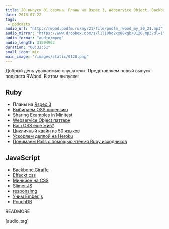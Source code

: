 ```yaml
---
title: 20 выпуск 01 сезона. Планы на Rspec 3, Webservice Object, Backbone.Giraffe, Slimer.JS и прочее
date: 2013-07-22
tags:
 - podcasts
audio_url: "http://rwpod.podfm.ru/my/21/file/podfm_rwpod_my_20_21.mp3"
audio_mirror: "https://www.dropbox.com/s/l1l10hq2xx88xgb/0120.mp3?dl=1"
audio_format: "audio/mpeg"
audio_length: 31594963
duration: "00:32:51"
small_icon: mic
main_image: "/images/static/0120.png"
---
```


Добрый день уважаемые слушатели. Представляем новый выпуск подкаста RWpod. В этом выпуске:

## Ruby

 - Планы на [Rspec 3](http://myronmars.to/n/dev-blog/2013/07/the-plan-for-rspec-3)
 - [Выбираем OSS лицензию](https://github.com/blog/1530-choosing-an-open-source-license)
 - [Sharing Examples in Minitest](http://wojtekmach.pl/blog/2013/07/17/sharing-examples-in-minitest/)
 - [Webservice Object паттерн](http://blog.rlmflores.me/blog/2013/07/16/ruby-patterns-webservice-object/)
 - [Ваш OSS еще жив?](http://stillmaintained.com/)
 - [Цикличный квайн из 50 языков](https://github.com/mame/quine-relay)
 - [Ускоряем деплой на Heroku](http://blog.alexmaccaw.com/faster-deploys)
 - [Понимаем Rails c помощью чтения Ruby исходников](http://pivotallabs.com/reading-the-ruby-source/)

## JavaScript

 - [Backbone.Giraffe](http://barc.github.io/backbone.giraffe/)
 - [Effeckt.css](http://h5bp.github.io/Effeckt.css/dist/)
 - [Миньйон на CSS](http://cssdeck.com/labs/pure-css-minion)
 - [Slimer.JS](http://slimerjs.org/)
 - [responsImg](http://etiennetalbot.github.io/responsImg/)
 - [Учим Ember.js](http://freecourses.tutsplus.com/lets-learn-ember/index.html)
 - [PouchDB](http://pouchdb.com)

READMORE

[audio_tag]
